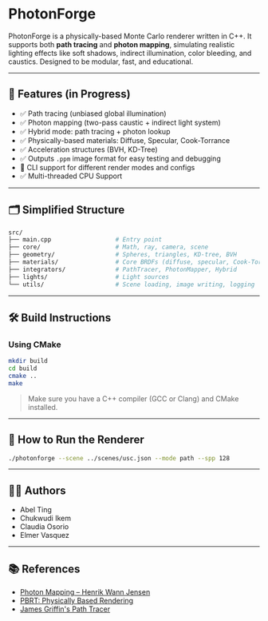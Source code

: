 # PhotonForge

PhotonForge is a physically-based Monte Carlo renderer written in C++. It supports both **path tracing** and **photon mapping**, simulating realistic lighting effects like soft shadows, indirect illumination, color bleeding, and caustics. Designed to be modular, fast, and educational.

---

## 🚧 Features (in Progress)

- ✅ Path tracing (unbiased global illumination)
- ✅ Photon mapping (two-pass caustic + indirect light system)
- ✅ Hybrid mode: path tracing + photon lookup
- ✅ Physically-based materials: Diffuse, Specular, Cook-Torrance
- ✅ Acceleration structures (BVH, KD-Tree)
- ✅ Outputs `.ppm` image format for easy testing and debugging
- 🚧 CLI support for different render modes and configs
- ✅ Multi-threaded CPU Support

---

## 🗂 Simplified Structure

```bash
src/
├── main.cpp                  # Entry point
├── core/                     # Math, ray, camera, scene
├── geometry/                 # Spheres, triangles, KD-tree, BVH
├── materials/                # Core BRDFs (diffuse, specular, Cook-Torrance)
├── integrators/              # PathTracer, PhotonMapper, Hybrid
├── lights/                   # Light sources
└── utils/                    # Scene loading, image writing, logging
```
---

## 🛠️ Build Instructions

### Using CMake

```bash
mkdir build
cd build
cmake ..
make
```

> Make sure you have a C++ compiler (GCC or Clang) and CMake installed.

---

## 🚀 How to Run the Renderer

```bash
./photonforge --scene ../scenes/usc.json --mode path --spp 128
```

---

## 👨‍💻 Authors

- Abel Ting  
- Chukwudi Ikem  
- Claudia Osorio  
- Elmer Vasquez  

---

## 📚 References

- [Photon Mapping – Henrik Wann Jensen](https://graphics.stanford.edu/papers/photonglobal/)
- [PBRT: Physically Based Rendering](https://www.pbrt.org/)
- [James Griffin's Path Tracer](https://github.com/JamesGriffin/Path-Tracer)


